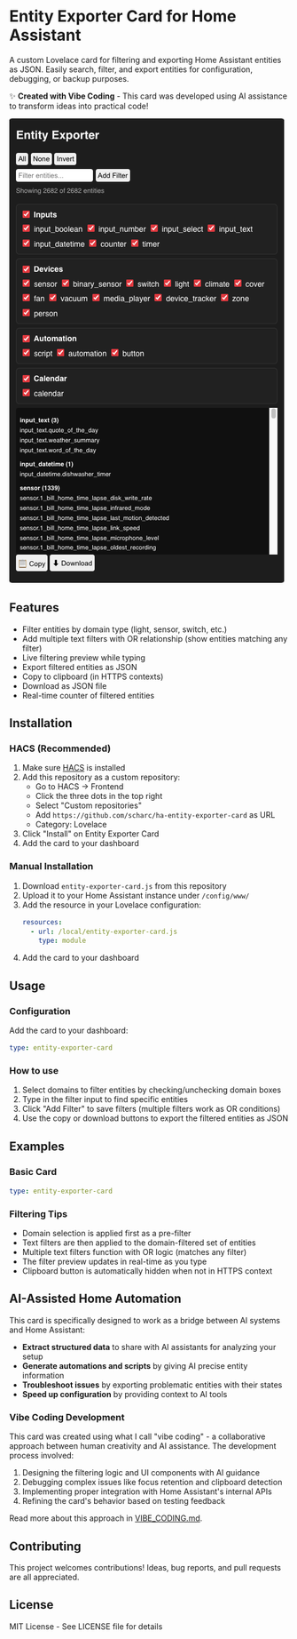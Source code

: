 # Entity Exporter Card for Home Assistant

A custom Lovelace card for filtering and exporting Home Assistant entities as JSON. Easily search, filter, and export entities for configuration, debugging, or backup purposes.

✨ **Created with Vibe Coding** - This card was developed using AI assistance to transform ideas into practical code!

![Entity Exporter Preview](https://raw.githubusercontent.com/scharc/ha-entity-exporter-card/main/images/entity-exporter-card.png)

## Features

- Filter entities by domain type (light, sensor, switch, etc.)
- Add multiple text filters with OR relationship (show entities matching any filter)
- Live filtering preview while typing
- Export filtered entities as JSON
- Copy to clipboard (in HTTPS contexts)
- Download as JSON file
- Real-time counter of filtered entities

## Installation

### HACS (Recommended)
1. Make sure [HACS](https://hacs.xyz/) is installed
2. Add this repository as a custom repository:
   - Go to HACS → Frontend
   - Click the three dots in the top right
   - Select "Custom repositories"
   - Add `https://github.com/scharc/ha-entity-exporter-card` as URL
   - Category: Lovelace
3. Click "Install" on Entity Exporter Card
4. Add the card to your dashboard

### Manual Installation
1. Download `entity-exporter-card.js` from this repository
2. Upload it to your Home Assistant instance under `/config/www/`
3. Add the resource in your Lovelace configuration:
   ```yaml
   resources:
     - url: /local/entity-exporter-card.js
       type: module
   ```
4. Add the card to your dashboard

## Usage

### Configuration
Add the card to your dashboard:
```yaml
type: entity-exporter-card
```

### How to use
1. Select domains to filter entities by checking/unchecking domain boxes
2. Type in the filter input to find specific entities
3. Click "Add Filter" to save filters (multiple filters work as OR conditions)
4. Use the copy or download buttons to export the filtered entities as JSON

## Examples

### Basic Card
```yaml
type: entity-exporter-card
```

### Filtering Tips
- Domain selection is applied first as a pre-filter
- Text filters are then applied to the domain-filtered set of entities
- Multiple text filters function with OR logic (matches any filter)
- The filter preview updates in real-time as you type
- Clipboard button is automatically hidden when not in HTTPS context

## AI-Assisted Home Automation

This card is specifically designed to work as a bridge between AI systems and Home Assistant:

- **Extract structured data** to share with AI assistants for analyzing your setup
- **Generate automations and scripts** by giving AI precise entity information
- **Troubleshoot issues** by exporting problematic entities with their states
- **Speed up configuration** by providing context to AI tools

### Vibe Coding Development

This card was created using what I call "vibe coding" - a collaborative approach between human creativity and AI assistance. The development process involved:

1. Designing the filtering logic and UI components with AI guidance
2. Debugging complex issues like focus retention and clipboard detection
3. Implementing proper integration with Home Assistant's internal APIs
4. Refining the card's behavior based on testing feedback

Read more about this approach in [VIBE_CODING.md](VIBE_CODING.md).

## Contributing

This project welcomes contributions! Ideas, bug reports, and pull requests are all appreciated.

## License

MIT License - See LICENSE file for details
